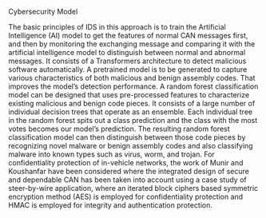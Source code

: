 Cybersecurity Model

The basic principles of IDS in this approach is to train the Artificial Intelligence (AI) model to get the features of normal CAN messages first, and then by monitoring the exchanging message and comparing it with the artificial intelligence model to distinguish between normal and abnormal messages. 
It consists of a Transformers architecture to detect malicious software automatically. A pretrained model is to be generated to capture various characteristics of both malicious and benign assembly codes. That improves the model’s detection performance. A random forest classification model can be designed that uses pre-processed features to characterize existing malicious and benign code pieces. It consists of a large number of individual decision trees that operate as an ensemble. Each individual tree in the random forest spits out a class prediction and the class with the most votes becomes our model’s prediction.
The resulting random forest classification model can then distinguish between those code pieces by recognizing novel malware or benign assembly codes and also classifying malware into known types such as virus, worm, and trojan.
For confidentiality protection of in-vehicle networks, the work of Munir and Koushanfar have been considered where the integrated design of secure and dependable CAN has been taken into account using a case study of steer-by-wire application, where an iterated block ciphers based symmetric encryption method (AES) is employed for confidentiality protection and HMAC is employed for integrity and authentication protection. 
